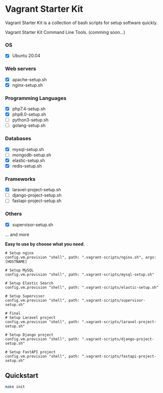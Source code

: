 # Vagrant Starter Kit

Vagrant Starter Kit is a collection of bash scripts for setup software quickly.

Vagrant Starter Kit Command Line Tools. (comming soon...)

### OS

- [x] Ubuntu 20.04

### Web servers

- [x] apache-setup.sh
- [x] nginx-setup.sh

### Programming Languages

- [x] php7.4-setup.sh
- [x] php8.0-setup.sh
- [ ] python3-setup.sh
- [ ] golang-setup.sh

### Databases

- [x] mysql-setup.sh
- [ ] mongodb-setup.sh
- [x] elastic-setup.sh
- [x] redis-setup.sh

### Frameworks

- [x] laravel-project-setup.sh
- [ ] django-project-setup.sh
- [ ] fastapi-project-setup.sh

### Others

- [x] supervisor-setup.sh

... and more

**Easy to use by choose what you need.**

```shell
# Setup nginx
config.vm.provision "shell", path: ".vagrant-scripts/nginx.sh", args: [HOSTNAME]

# Setup MySQL
config.vm.provision "shell", path: ".vagrant-scripts/mysql-setup.sh"

# Setup Elastic Search
config.vm.provision "shell", path: ".vagrant-scripts/elastic-setup.sh"

# Setup Supervisor
config.vm.provision "shell", path: ".vagrant-scripts/supervisor-setup.sh"

# Final
# Setup Laravel project
config.vm.provision "shell", path: ".vagrant-scripts/laravel-project-setup.sh"

# Setup Django project
config.vm.provision "shell", path: ".vagrant-scripts/django-project-setup.sh"

# Setup FastAPI project
config.vm.provision "shell", path: ".vagrant-scripts/fastapi-project-setup.sh"
```

## Quickstart

```bash
make init
```

